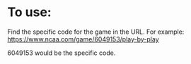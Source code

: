 # To use:

Find the specific code for the game in the URL. For example:
https://www.ncaa.com/game/6049153/play-by-play

6049153 would be the specific code.